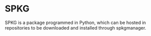 # SPKG
SPKG is a package programmed in Python, which can be hosted in repositories to be downloaded and installed through spkgmanager.
